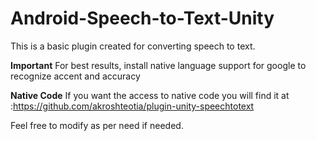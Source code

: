 # Android-Speech-to-Text-Unity

This is a basic plugin created for converting speech to text. 

**Important**
For best results, install native language support for google to recognize accent and accuracy 

**Native Code**
If you want the access to native code you will find it at :https://github.com/akroshteotia/plugin-unity-speechtotext

Feel free to modify as per need if needed.
